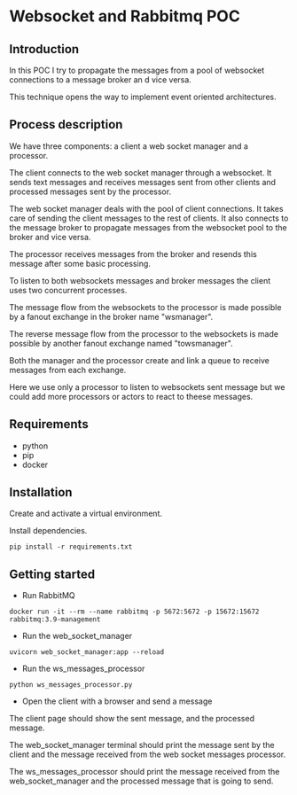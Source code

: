 # Websocket and Rabbitmq POC

## Introduction

In this POC I try to propagate the messages from a pool of websocket connections to a message broker an d vice versa.

This technique opens the way to implement event oriented architectures.

## Process description

We have three components: a client a web socket manager and a processor.

The client connects to the web socket manager through a websocket. It sends text messages and receives messages sent 
from other clients and processed messages sent by the processor.

The web socket manager deals with the pool of client connections. It takes care of sending the client messages to the 
rest of clients. It also connects to the message broker to propagate messages from the websocket pool to the broker and 
vice versa.

The processor receives messages from the broker and resends this message after some basic processing.

To listen to both websockets messages and broker messages the client uses two concurrent processes.

The message flow from the websockets to the processor is made possible by a fanout exchange in the broker name "wsmanager".

The reverse message flow from the processor to the websockets is made possible by another fanout exchange named "towsmanager".

Both the manager and the processor create and link a queue to receive messages from each exchange.

Here we use only a processor to listen to websockets sent message but we could add more processors or actors to 
react to theese messages.


## Requirements

- python
- pip
- docker

## Installation

Create and activate a virtual environment.

Install dependencies.

~~~
pip install -r requirements.txt
~~~

## Getting started

* Run RabbitMQ

~~~
docker run -it --rm --name rabbitmq -p 5672:5672 -p 15672:15672 rabbitmq:3.9-management
~~~

* Run the web_socket_manager

~~~
uvicorn web_socket_manager:app --reload
~~~

* Run the ws_messages_processor

~~~
python ws_messages_processor.py
~~~

* Open the client with a browser and send a message

The client page should show the sent message, and the processed message.

The web_socket_manager terminal should print the message sent by the client and the message received from the web socket 
messages processor.

The ws_messages_processor should print the message received from the web_socket_manager and the processed message that 
is going to send.
